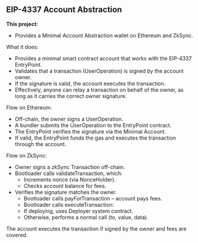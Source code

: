 ## EIP-4337 Account Abstraction

**This project:**

- Provides a Minimal Account Abstraction wallet on Ethereum and ZkSync.

What it does:

- Provides a minimal smart contract account that works with the EIP-4337 EntryPoint.
- Validates that a transaction (UserOperation) is signed by the account owner.
- If the signature is valid, the account executes the transaction.
- Effectively, anyone can relay a transaction on behalf of the owner, as long as it carries the correct owner signature.

Flow on Ethereum:

- Off-chain, the owner signs a UserOperation.
- A bundler submits the UserOperation to the EntryPoint contract.
- The EntryPoint verifies the signature via the Minimal Account.
- If valid, the EntryPoint funds the gas and executes the transaction through the account.

Flow on ZkSync:

- Owner signs a zkSync Transaction off-chain.
- Bootloader calls validateTransaction, which:
  - Increments nonce (via NonceHolder).
  - Checks account balance for fees.
- Verifies the signature matches the owner.
  - Bootloader calls payForTransaction – account pays fees.
  - Bootloader calls executeTransaction:
  - If deploying, uses Deployer system contract.
  - Otherwise, performs a normal call (to, value, data).

The account executes the transaction if signed by the owner and fees are covered.
